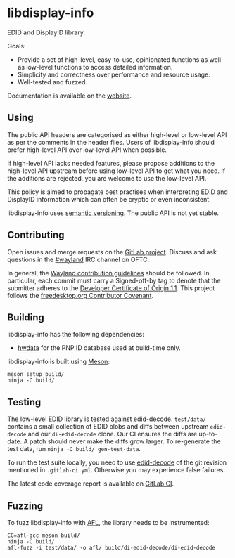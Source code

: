 # libdisplay-info

EDID and DisplayID library.

Goals:

- Provide a set of high-level, easy-to-use, opinionated functions as well as
  low-level functions to access detailed information.
- Simplicity and correctness over performance and resource usage.
- Well-tested and fuzzed.

Documentation is available on the [website].

## Using

The public API headers are categorised as either high-level or low-level API
as per the comments in the header files. Users of libdisplay-info should prefer
high-level API over low-level API when possible.

If high-level API lacks needed features, please propose additions to the
high-level API upstream before using low-level API to get what you need.
If the additions are rejected, you are welcome to use the low-level API.

This policy is aimed to propagate best practises when interpreting EDID
and DisplayID information which can often be cryptic or even inconsistent.

libdisplay-info uses [semantic versioning]. The public API is not yet stable.

## Contributing

Open issues and merge requests on the [GitLab project]. Discuss and ask
questions in the [#wayland] IRC channel on OFTC.

In general, the [Wayland contribution guidelines] should be followed. In
particular, each commit must carry a Signed-off-by tag to denote that the
submitter adheres to the [Developer Certificate of Origin 1.1]. This project
follows the [freedesktop.org Contributor Covenant].

## Building

libdisplay-info has the following dependencies:

- [hwdata] for the PNP ID database used at build-time only.

libdisplay-info is built using [Meson]:

    meson setup build/
    ninja -C build/

## Testing

The low-level EDID library is tested against [edid-decode]. `test/data/`
contains a small collection of EDID blobs and diffs between upstream
`edid-decode` and our `di-edid-decode` clone. Our CI ensures the diffs are
up-to-date. A patch should never make the diffs grow larger. To re-generate the
test data, run `ninja -C build/ gen-test-data`.

To run the test suite locally, you need to use [edid-decode] of the git
revision mentioned in `.gitlab-ci.yml`. Otherwise you may experience false
failures.

The latest code coverage report is available on [GitLab CI][coverage].

## Fuzzing

To fuzz libdisplay-info with [AFL], the library needs to be instrumented:

    CC=afl-gcc meson build/
    ninja -C build/
    afl-fuzz -i test/data/ -o afl/ build/di-edid-decode/di-edid-decode

[website]: https://emersion.pages.freedesktop.org/libdisplay-info/
[semantic versioning]: https://semver.org/
[GitLab project]: https://gitlab.freedesktop.org/emersion/libdisplay-info
[#wayland]: ircs://irc.oftc.net/#wayland
[Wayland contribution guidelines]: https://gitlab.freedesktop.org/wayland/wayland/-/blob/main/CONTRIBUTING.md
[Developer Certificate of Origin 1.1]: https://developercertificate.org/
[freedesktop.org Contributor Covenant]: https://www.freedesktop.org/wiki/CodeOfConduct/
[hwdata]: https://github.com/vcrhonek/hwdata
[Meson]: https://mesonbuild.com/
[coverage]: https://gitlab.freedesktop.org/emersion/libdisplay-info/-/jobs/artifacts/main/file/build/meson-logs/coveragereport/index.html?job=build-gcc
[edid-decode]: https://git.linuxtv.org/edid-decode.git/
[AFL]: https://lcamtuf.coredump.cx/afl/
